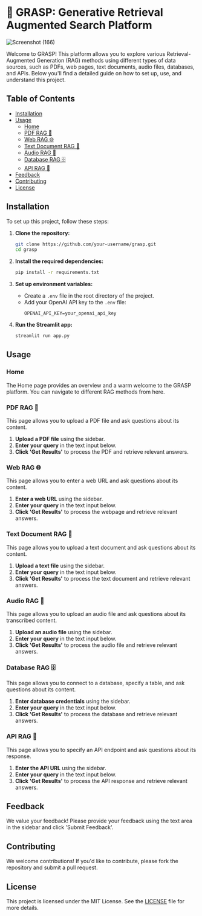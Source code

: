 # 🤖 GRASP: Generative Retrieval Augmented Search Platform

![Screenshot (166)](https://github.com/user-attachments/assets/b1e15e48-97b7-4859-8434-5ebc72af45ca)

Welcome to GRASP! This platform allows you to explore various Retrieval-Augmented Generation (RAG) methods using different types of data sources, such as PDFs, web pages, text documents, audio files, databases, and APIs. Below you'll find a detailed guide on how to set up, use, and understand this project.

## Table of Contents
- [Installation](#installation)
- [Usage](#usage)
  - [Home](#home)
  - [PDF RAG 📄](#pdf-rag-📄)
  - [Web RAG 🌐](#web-rag-🌐)
  - [Text Document RAG 📄](#text-document-rag-📄)
  - [Audio RAG 🎤](#audio-rag-🎤)
  - [Database RAG 🗄️](#database-rag-🗄️)
  - [API RAG 🔌](#api-rag-🔌)
- [Feedback](#feedback)
- [Contributing](#contributing)
- [License](#license)

## Installation

To set up this project, follow these steps:

1. **Clone the repository:**
    ```bash
    git clone https://github.com/your-username/grasp.git
    cd grasp
    ```

2. **Install the required dependencies:**
    ```bash
    pip install -r requirements.txt
    ```

3. **Set up environment variables:**
    - Create a `.env` file in the root directory of the project.
    - Add your OpenAI API key to the `.env` file:
      ```plaintext
      OPENAI_API_KEY=your_openai_api_key
      ```

4. **Run the Streamlit app:**
    ```bash
    streamlit run app.py
    ```

## Usage

### Home
The Home page provides an overview and a warm welcome to the GRASP platform. You can navigate to different RAG methods from here.

### PDF RAG 📄
This page allows you to upload a PDF file and ask questions about its content.

1. **Upload a PDF file** using the sidebar.
2. **Enter your query** in the text input below.
3. **Click 'Get Results'** to process the PDF and retrieve relevant answers.

### Web RAG 🌐
This page allows you to enter a web URL and ask questions about its content.

1. **Enter a web URL** using the sidebar.
2. **Enter your query** in the text input below.
3. **Click 'Get Results'** to process the webpage and retrieve relevant answers.

### Text Document RAG 📄
This page allows you to upload a text document and ask questions about its content.

1. **Upload a text file** using the sidebar.
2. **Enter your query** in the text input below.
3. **Click 'Get Results'** to process the text document and retrieve relevant answers.

### Audio RAG 🎤
This page allows you to upload an audio file and ask questions about its transcribed content.

1. **Upload an audio file** using the sidebar.
2. **Enter your query** in the text input below.
3. **Click 'Get Results'** to process the audio file and retrieve relevant answers.

### Database RAG 🗄️
This page allows you to connect to a database, specify a table, and ask questions about its content.

1. **Enter database credentials** using the sidebar.
2. **Enter your query** in the text input below.
3. **Click 'Get Results'** to process the database and retrieve relevant answers.

### API RAG 🔌
This page allows you to specify an API endpoint and ask questions about its response.

1. **Enter the API URL** using the sidebar.
2. **Enter your query** in the text input below.
3. **Click 'Get Results'** to process the API response and retrieve relevant answers.

## Feedback
We value your feedback! Please provide your feedback using the text area in the sidebar and click 'Submit Feedback'.

## Contributing
We welcome contributions! If you'd like to contribute, please fork the repository and submit a pull request.

## License
This project is licensed under the MIT License. See the [LICENSE](LICENSE) file for more details.
